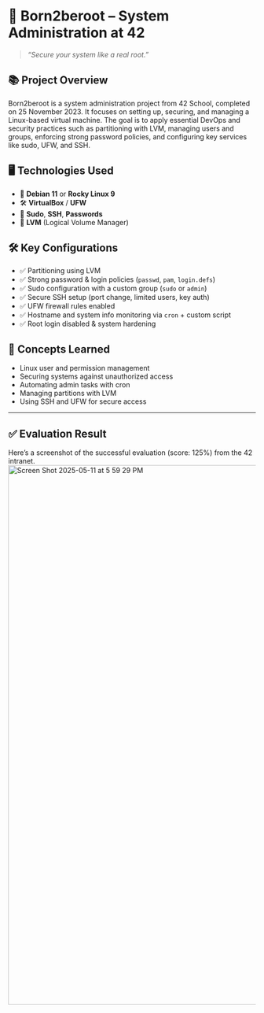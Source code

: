 # 👑 Born2beroot – System Administration at 42

> _“Secure your system like a real root.”_


## 📚 Project Overview

Born2beroot is a system administration project from 42 School, completed on 25 November 2023. It focuses on setting up, securing, and managing a Linux-based virtual machine. The goal is to apply essential DevOps and security practices such as partitioning with LVM, managing users and groups, enforcing strong password policies, and configuring key services like sudo, UFW, and SSH.

## 🖥️ Technologies Used

- 🐧 **Debian 11** or **Rocky Linux 9**
- 🛠️ **VirtualBox** / **UFW**
- 🔐 **Sudo**, **SSH**, **Passwords**
- 💾 **LVM** (Logical Volume Manager)


## 🛠️ Key Configurations

- ✅ Partitioning using LVM
- ✅ Strong password & login policies (`passwd`, `pam`, `login.defs`)
- ✅ Sudo configuration with a custom group (`sudo` or `admin`)
- ✅ Secure SSH setup (port change, limited users, key auth)
- ✅ UFW firewall rules enabled
- ✅ Hostname and system info monitoring via `cron` + custom script
- ✅ Root login disabled & system hardening



## 🧠 Concepts Learned

- Linux user and permission management
- Securing systems against unauthorized access
- Automating admin tasks with cron
- Managing partitions with LVM
- Using SSH and UFW for secure access

---

## ✅ Evaluation Result

Here’s a screenshot of the successful evaluation (score: 125%) from the 42 intranet.
<img width="1097" alt="Screen Shot 2025-05-11 at 5 59 29 PM" src="https://github.com/user-attachments/assets/4e7140c6-694f-41b6-ad8d-f1fdf02ece65" />



